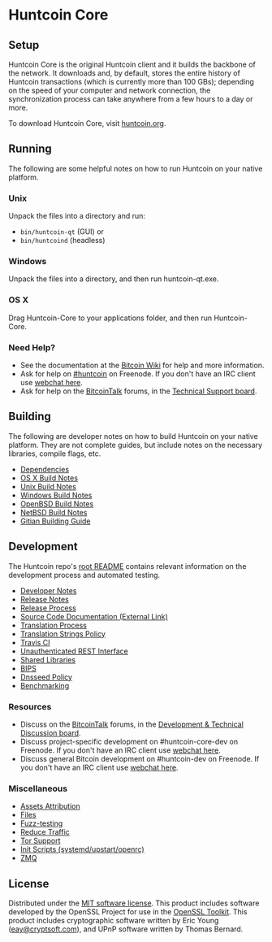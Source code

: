 Huntcoin Core
=============

Setup
---------------------
Huntcoin Core is the original Huntcoin client and it builds the backbone of the network. It downloads and, by default, stores the entire history of Huntcoin transactions (which is currently more than 100 GBs); depending on the speed of your computer and network connection, the synchronization process can take anywhere from a few hours to a day or more.

To download Huntcoin Core, visit [huntcoin.org](https://huntcoin.org/#downloads).

Running
---------------------
The following are some helpful notes on how to run Huntcoin on your native platform.

### Unix

Unpack the files into a directory and run:

- `bin/huntcoin-qt` (GUI) or
- `bin/huntcoind` (headless)

### Windows

Unpack the files into a directory, and then run huntcoin-qt.exe.

### OS X

Drag Huntcoin-Core to your applications folder, and then run Huntcoin-Core.

### Need Help?

* See the documentation at the [Bitcoin Wiki](https://en.huntcoin.it/wiki/Main_Page)
for help and more information.
* Ask for help on [#huntcoin](http://webchat.freenode.net?channels=huntcoin) on Freenode. If you don't have an IRC client use [webchat here](http://webchat.freenode.net?channels=huntcoin).
* Ask for help on the [BitcoinTalk](https://huntcointalk.org/) forums, in the [Technical Support board](https://huntcointalk.org/index.php?board=4.0).

Building
---------------------
The following are developer notes on how to build Huntcoin on your native platform. They are not complete guides, but include notes on the necessary libraries, compile flags, etc.

- [Dependencies](dependencies.md)
- [OS X Build Notes](build-osx.md)
- [Unix Build Notes](build-unix.md)
- [Windows Build Notes](build-windows.md)
- [OpenBSD Build Notes](build-openbsd.md)
- [NetBSD Build Notes](build-netbsd.md)
- [Gitian Building Guide](gitian-building.md)

Development
---------------------
The Huntcoin repo's [root README](/README.md) contains relevant information on the development process and automated testing.

- [Developer Notes](developer-notes.md)
- [Release Notes](release-notes.md)
- [Release Process](release-process.md)
- [Source Code Documentation (External Link)](https://dev.visucore.com/huntcoin/doxygen/)
- [Translation Process](translation_process.md)
- [Translation Strings Policy](translation_strings_policy.md)
- [Travis CI](travis-ci.md)
- [Unauthenticated REST Interface](REST-interface.md)
- [Shared Libraries](shared-libraries.md)
- [BIPS](bips.md)
- [Dnsseed Policy](dnsseed-policy.md)
- [Benchmarking](benchmarking.md)

### Resources
* Discuss on the [BitcoinTalk](https://huntcointalk.org/) forums, in the [Development & Technical Discussion board](https://huntcointalk.org/index.php?board=6.0).
* Discuss project-specific development on #huntcoin-core-dev on Freenode. If you don't have an IRC client use [webchat here](http://webchat.freenode.net/?channels=huntcoin-core-dev).
* Discuss general Bitcoin development on #huntcoin-dev on Freenode. If you don't have an IRC client use [webchat here](http://webchat.freenode.net/?channels=huntcoin-dev).

### Miscellaneous
- [Assets Attribution](assets-attribution.md)
- [Files](files.md)
- [Fuzz-testing](fuzzing.md)
- [Reduce Traffic](reduce-traffic.md)
- [Tor Support](tor.md)
- [Init Scripts (systemd/upstart/openrc)](init.md)
- [ZMQ](zmq.md)

License
---------------------
Distributed under the [MIT software license](/COPYING).
This product includes software developed by the OpenSSL Project for use in the [OpenSSL Toolkit](https://www.openssl.org/). This product includes
cryptographic software written by Eric Young ([eay@cryptsoft.com](mailto:eay@cryptsoft.com)), and UPnP software written by Thomas Bernard.
